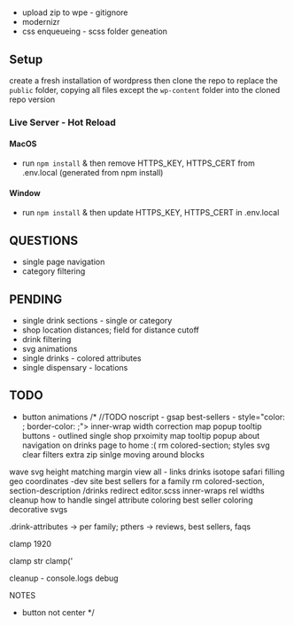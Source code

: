 # <THEME>
- upload zip to wpe - gitignore
- modernizr
- css enqueueing - scss folder geneation

## Setup

create a fresh installation of wordpress then clone the repo to replace the `public` folder, copying all files except the `wp-content` folder into the cloned repo version

### Live Server - Hot Reload

#### MacOS

- run `npm install` & then remove HTTPS_KEY, HTTPS_CERT from .env.local (generated from npm install)

#### Window

- run `npm install` & then update HTTPS_KEY, HTTPS_CERT in .env.local


## QUESTIONS
- single page navigation
- category filtering

## PENDING
- single drink sections - single or category
- shop location distances; field for distance cutoff
- drink filtering
- svg animations
- single drinks - colored attributes
- single dispensary - locations

## TODO
- button animations
/* //TODO 
noscript - gsap
best-sellers - style="color: <?php echo $color; ?>; border-color: <?php echo $color; ?>;">
inner-wrap width correction
map popup tooltip
buttons - outlined
single
shop prxoimity
map tooltip popup
about
navigation on drinks page to home
:(
rm colored-section; styles svg
clear filters
extra zip
sinlge moving around blocks

wave svg height matching margin
view all - links
drinks isotope
safari
filling geo coordinates -dev site
best sellers for a family
rm colored-section, section-description
/drinks redirect
editor.scss
inner-wraps rel widths
cleanup
how to handle singel attribute coloring
best seller coloring
decorative svgs

.drink-attributes -> per family; pthers -> reviews, best sellers, faqs


clamp 1920

clamp str clamp('

cleanup - console.logs debug

NOTES
- button not center
*/